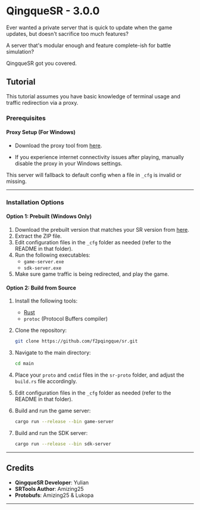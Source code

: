 # QingqueSR - 3.0.0

Ever wanted a private server that is quick to update when the game updates, but doesn't sacrifice too much features?

A server that's modular enough and feature complete-ish for battle simulation?

QingqueSR got you covered.

## Tutorial

This tutorial assumes you have basic knowledge of terminal usage and traffic redirection via a proxy.

### Prerequisites

#### Proxy Setup (For Windows)
- Download the proxy tool from [here](https://git.xeondev.com/YYHEggEgg/FireflySR.Tool.Proxy/releases/download/v2.0.0/FireflySR.Tool.Proxy_win-x64.zip).

- If you experience internet connectivity issues after playing, manually disable the proxy in your Windows settings.

This server will fallback to default config when a file in `_cfg` is invalid or missing.

---

### Installation Options

#### Option 1: Prebuilt (Windows Only)

1. Download the prebuilt version that matches your SR version from [here](https://github.com/f2pqingque/sr/releases).
2. Extract the ZIP file.
3. Edit configuration files in the `_cfg` folder as needed (refer to the README in that folder).
4. Run the following executables:
   - `game-server.exe`
   - `sdk-server.exe`
5. Make sure game traffic is being redirected, and play the game.

#### Option 2: Build from Source

1. Install the following tools:
   - [Rust](https://www.rust-lang.org/)
   - `protoc` (Protocol Buffers compiler)

2. Clone the repository:
   ```bash
   git clone https://github.com/f2pqingque/sr.git
   ```

3. Navigate to the main directory:
   ```bash
   cd main
   ```
4. Place your `proto` and `cmdid` files in the `sr-proto` folder, and adjust the `build.rs` file accordingly.

5. Edit configuration files in the `_cfg` folder as needed (refer to the README in that folder).

6. Build and run the game server:
   ```bash
   cargo run --release --bin game-server
   ```

7. Build and run the SDK server:
   ```bash
   cargo run --release --bin sdk-server
   ```

---

## Credits

- **QingqueSR Developer**: Yulian
- **SRTools Author**: Amizing25
- **Protobufs**: Amizing25 & Lukopa

---
